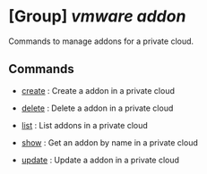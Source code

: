 # [Group] _vmware addon_

Commands to manage addons for a private cloud.

## Commands

- [create](/Commands/vmware/addon/_create.md)
: Create a addon in a private cloud

- [delete](/Commands/vmware/addon/_delete.md)
: Delete a addon in a private cloud

- [list](/Commands/vmware/addon/_list.md)
: List addons in a private cloud

- [show](/Commands/vmware/addon/_show.md)
: Get an addon by name in a private cloud

- [update](/Commands/vmware/addon/_update.md)
: Update a addon in a private cloud

